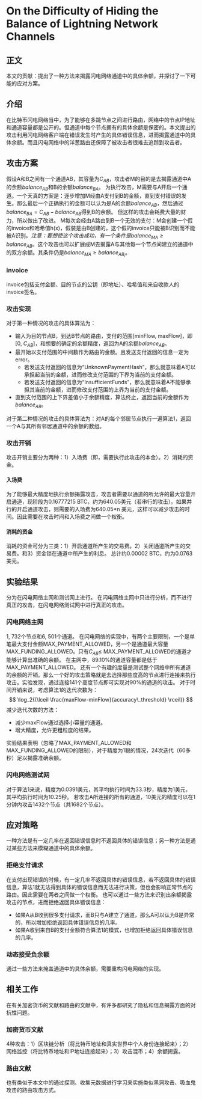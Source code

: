 <!--
 * @Author: ZhXZhao
 * @Date: 2020-04-02 21:42:55
 * @LastEditors: ZhXZhao
 * @LastEditTime: 2020-06-03 20:41:42
 * @Description:
 -->

# On the Difficulty of Hiding the Balance of Lightning Network Channels


## 正文

本文的贡献：提出了一种方法来揭露闪电网络通道中的具体余额，并探讨了一下可能的应对方案。

## 介绍

在比特币闪电网络当中，为了能够在多跳节点之间进行路由，网络中的节点IP地址和通道容量都是公开的。但通道中每个节点拥有的具体余额是保密的。本文提出的攻击利用闪电网络客户端在错误发生时产生的具体错误信息，进而揭露通道中的具体余额。而且闪电网络中的洋葱路由还保障了被攻击者很难去追踪到攻击者。

## 攻击方案

假设A和B之间有一个通道AB，其容量为$C_{AB}$，攻击者M的目的是去揭露通道中A的余额$balance_{AB}$和B的余额$balance_{BA}$。
为执行攻击，M需要与A开启一个通道。一个天真的方案是：逐步增加M经由A支付到B的金额，直到支付错误的发生。那么最后一个正确执行的金额可以认为是A的余额$balance_{AB}$，然后通过$balance_{BA}=C_{AB}-balance_{AB}$得到B的余额。
但这样的攻击会耗费大量的财力，所以做出了改进。
M每次会经由A路由到B一个无效的支付：M会创建一个假的invoice和哈希值h(x)，假装是由B创建的，这个假的invoice只能被B识别而不能被A识别。*注意：要想使这个攻击成功，有一个条件是$balance_{MA} \geq balance_{AB}$*。这个攻击也可以扩展成M去揭露A与其他每一个节点间建立的通道中的双方余额。其条件仍是$balance_{MA} \geq balance_{AB_i}$。

### invoice

invoice包括支付金额、目的节点的公钥（即地址）、哈希值和来自收款人的invoice签名。

### 攻击实现

对于第一种情况的攻击的具体算法为：
- 输入为目的节点B，到达B节点的路由，支付的范围[minFlow, maxFlow]，即[0, $C_{AB}$]，和想要的确定的余额精度，返回为A的余额$balance_{AB}$。
- 最开始以支付范围的中间数作为路由的金额。且发送支付返回的信息一定为error。
  - 若发送支付返回的信息为“UnknownPaymentHash”，那么就意味着A可以承担起当前的金额，进而修改支付范围的下界为当前的支付金额。
  - 若发送支付返回的信息为“InsufficientFunds”，那么就意味着A不能够承担其当前的金额，进而修改支付范围的上界为当前的支付金额。
- 直到支付范围的上下界差值小于余额精度，算法终止，返回当前的金额作为$balance_{AB}$。

对于第二种情况的攻击的具体算法为：对A的每个邻居节点执行一遍算法1，返回一个A与其所有邻居通道中的余额的数组。

### 攻击开销

攻击开销主要分为两种：1）入场费（即，需要执行此攻击的本金）。2）消耗的资金。

#### 入场费

为了能够最大精度地执行余额揭露攻击，攻击者需要以通道的所允许的最大容量开启通道，现阶段为0.16777215 BTC，约为640.05美元（若串行的攻击）。如果并行的开启通道攻击，则需要的入场费为640.05*n 美元，这样可以减少攻击的时间。因此需要在攻击时间和入场费之间做一个权衡。

#### 消耗的资金

消耗的资金可分为三类：1）开启通道所产生的交易费。2）关闭通道所产生的交易费。和3）资金锁在通道中所产生的利息。
总计约0.00002 BTC，约为0.0763美元。

## 实验结果

分为在闪电网络主网和测试网上进行。
在闪电网络主网中只进行分析，而不进行真正的攻击，在闪电网络测试网中进行真正的攻击。

### 闪电网络主网

1, 732个节点和6, 501个通道。
在闪电网络的实现中，有两个主要限制，一个是单笔最大支付金额MAX_PAYMENT_ALLOWED，另一个是通道最大容量MAX_FUNDING_ALLOWED。只有$C_{AB} \leq$ MAX_PAYMENT_ALLOWED的通道才能够计算出准确的余额。
在主网中，89.10%的通道容量都是低于MAX_PAYMENT_ALLOWED。
还有一个有趣的度量是测试整个网络中所有通道的余额的开销。那么一个好的攻击策略就是去选择那些度高的节点进行连接来执行攻击。实验发现，通过连接141个高度节点即可实现对90%的通道的攻击。
对于时间开销来说，考虑算法1的迭代次数为：
$$ \log_2{(\lceil \frac{maxFlow-minFlow}{accuracy\_threshold} \rceil)} $$
减少迭代次数的方法：
- 减少maxFlow通过选择小容量的通道。
- 增大精度，允许更粗粒度的结果。

实验结果表明（忽略了MAX_PAYMENT_ALLOWED和MAX_FUNDING_ALLOWED的限制），对于精度为1聪的情况，24次迭代（60多秒）足以揭露准确余额。

### 闪电网络测试网

对于算法1来说，精度为0.0391美元，其平均执行时间为33.3秒，精度为1美元，其平均执行时间为10.25秒。
若攻击A所连接的所有的通道，10美元的精度可以在1分钟内攻击1432个节点（共1682个节点）。

## 应对策略

一种方法是有一定几率在返回错误信息时不返回具体的错误信息；另一种方法是通过某些方法来模糊通道中的具体余额。

### 拒绝支付请求

在支付出现错误的时候，有一定几率不返回具体的错误信息，若不返回具体的错误信息，算法1就无法得到具体的错误信息而无法进行决策，但也会影响正常节点的路由。因此需要在两者之间做一个权衡。
也可以通过一些方法来识别出余额揭露攻击的节点，进而拒绝返回具体错误信息：
- 如果A从B收到很多支付请求，而B只与A建立了通道，那么A可以认为B是异常的，所以增加拒绝返回具体错误信息的几率。
- 如果A收到来自B的支付金额符合算法1的模式，也增加拒绝返回具体错误信息的几率。

### 动态接受负余额

通过一些方法来掩盖通道中的具体余额，需要重构闪电网络的实现。

## 相关工作

在有关加密货币的文献和路由的文献中，有许多都研究了隐私和信息揭露方面的对抗性问题。

### 加密货币文献

4种攻击：1）区块链分析（将比特币地址和真实世界中个人身份连接起来）；2）网络监控（将比特币地址和IP地址连接起来）；3）攻击混币；4）余额揭露。

### 路由文献

也有类似于本文中的通过探测、收集元数据进行学习来实施类似黑洞攻击、吸血鬼攻击的路由攻击方式。

